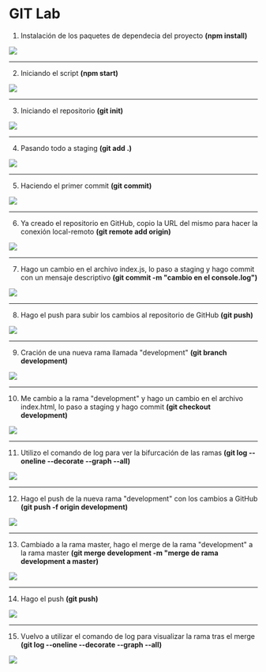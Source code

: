 # GIT Lab

1. Instalación de los paquetes de dependecia del proyecto **(npm install)**
<img src="./content/Capture.JPG">
<hr>

2. Iniciando el script **(npm start)**
<img src="./content/Capture2.JPG">
<hr>

3. Iniciando el repositorio **(git init)**
<img src="./content/Capture3.JPG">
<hr>

4. Pasando todo a staging **(git add .)**
<img src="./content/Capture4.JPG">
<hr>

5. Haciendo el primer commit **(git commit)**
<img src="./content/Capture5.JPG">
<hr>

6. Ya creado el repositorio en GitHub, copio la URL del mismo para hacer la conexión local-remoto **(git remote add origin)**
<img src="./content/Capture6.JPG">
<hr>

7. Hago un cambio en el archivo index.js, lo paso a staging y hago commit con un mensaje descriptivo **(git commit -m "cambio en el console.log")**
<img src="./content/Capture7.JPG">
<hr>

8. Hago el push para subir los cambios al repositorio de GitHub **(git push)**
<img src="./content/Capture8.JPG">
<hr>

9. Cración de una nueva rama llamada "development" **(git branch development)**
<img src="./content/Capture9.JPG">
<hr>

10. Me cambio a la rama "development" y hago un cambio en el archivo index.html, lo paso a staging y hago commit **(git checkout development)**
<img src="./content/Capture10.JPG">
<hr>

11. Utilizo el comando de log para ver la bifurcación de las ramas **(git log --oneline --decorate --graph --all)**
<img src="./content/Capture11.JPG">
<hr>

12. Hago el push de la nueva rama "development" con los cambios a GitHub **(git push -f origin development)**
<img src="./content/Capture12.JPG">
<hr>

13. Cambiado a la rama master, hago el merge de la rama "development" a la rama master **(git merge development -m "merge de rama development a master)**
<img src="./content/Capture13.JPG">
<hr>

14.  Hago el push **(git push)**
<img src="./content/Capture14.JPG">
<hr>

15.  Vuelvo a utilizar el comando de log para visualizar la rama tras el merge **(git log --oneline --decorate --graph --all)**
<img src="./content/Capture15.JPG">







